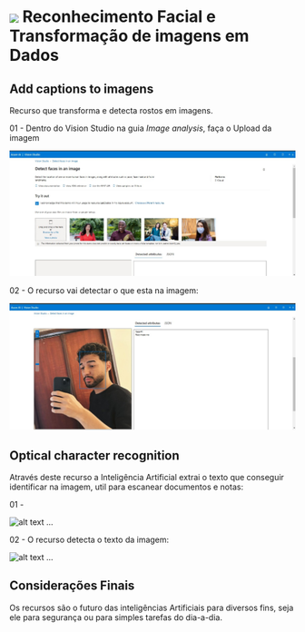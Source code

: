 <h1>
    <a href="https://www.dio.me/">
     <img align="center" width="60px" src="https://hermes.dio.me/lab_projects/badges/f38a62b8-2880-4fd2-82ff-ba263ce97cdb.png"></a>
    <strong> Reconhecimento Facial e Transformação de imagens em Dados</strong>
</h1>

## Add captions to imagens
Recurso que transforma e detecta rostos em imagens.

01 - Dentro do Vision Studio na guia *Image analysis*, faça o Upload da imagem

<img src="PortalVision3.jpg">


02 - O recurso vai detectar o que esta na imagem:   

<img src="output/001.jpg">


## Optical character recognition
Através deste recurso a Inteligência Artificial extrai o texto que conseguir identificar na imagem, util para escanear documentos e notas:

01 - 

![alt text](outputs/03.PNG)
...


02 - O recurso detecta o texto da imagem:

![alt text](outputs/04.PNG)
...

## Considerações Finais

 Os recursos são o futuro das inteligências Artificiais para diversos fins, seja ele para segurança ou para simples tarefas do dia-a-dia.
